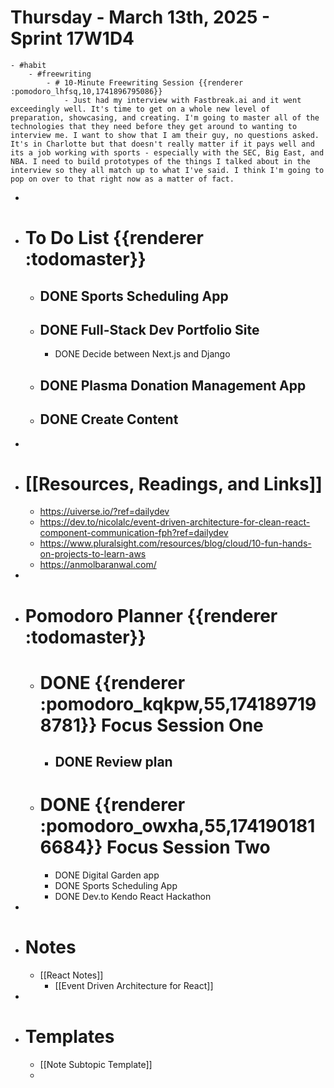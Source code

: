 # Thursday - March 13th, 2025 - Sprint 17W1D4
	- #habit
		- #freewriting
			- # 10-Minute Freewriting Session {{renderer :pomodoro_lhfsq,10,1741896795086}}
				- Just had my interview with Fastbreak.ai and it went exceedingly well. It's time to get on a whole new level of preparation, showcasing, and creating. I'm going to master all of the technologies that they need before they get around to wanting to interview me. I want to show that I am their guy, no questions asked. It's in Charlotte but that doesn't really matter if it pays well and its a job working with sports - especially with the SEC, Big East, and NBA. I need to build prototypes of the things I talked about in the interview so they all match up to what I've said. I think I'm going to pop on over to that right now as a matter of fact.
-
- # To Do List {{renderer :todomaster}}
	- ## DONE Sports Scheduling App
	- ## DONE Full-Stack Dev Portfolio Site
		- DONE Decide between Next.js and Django
	- ## DONE Plasma Donation Management App
	- ## DONE Create Content
-
- # [[Resources, Readings, and Links]]
	- https://uiverse.io/?ref=dailydev
	- https://dev.to/nicolalc/event-driven-architecture-for-clean-react-component-communication-fph?ref=dailydev
	- https://www.pluralsight.com/resources/blog/cloud/10-fun-hands-on-projects-to-learn-aws
	- https://anmolbaranwal.com/
-
- # Pomodoro Planner {{renderer :todomaster}}
	- # DONE {{renderer :pomodoro_kqkpw,55,1741897198781}} Focus Session One
		- ## DONE Review plan
	- # DONE {{renderer :pomodoro_owxha,55,1741901816684}} Focus Session Two
		- DONE Digital Garden app
		- DONE Sports Scheduling App
		- DONE Dev.to Kendo React Hackathon
-
- # Notes
	- [[React Notes]]
		- [[Event Driven Architecture for React]]
-
- # Templates
	- [[Note Subtopic Template]]
	-